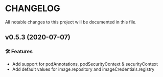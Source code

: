 # CHANGELOG

All notable changes to this project will be documented in this file.

## v0.5.3 (2020-07-07)
### 🛠 Features
* Add support for podAnnotations, podSecurityContext & securityContext
* Add default values for image.repository and imageCredentials.registry
